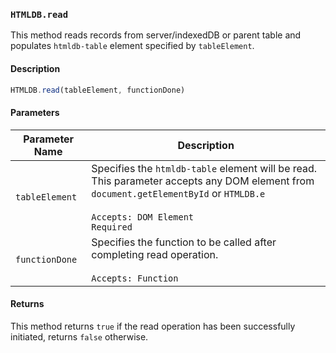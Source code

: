 ### `HTMLDB.read`

This method reads records from server/indexedDB or parent table and populates `htmldb-table` element specified by `tableElement`.

#### Description

```javascript
HTMLDB.read(tableElement, functionDone)
```

#### Parameters

| Parameter Name             | Description                               |
| -------------------------- | ----------------------------------------- |
| `tableElement` | Specifies the `htmldb-table` element will be read. This parameter accepts any DOM element from `document.getElementById` or `HTMLDB.e`<br><br>`Accepts: DOM Element`<br>`Required` |
| `functionDone`| Specifies the function to be called after completing read operation.<br><br>`Accepts: Function` |

#### Returns

This method returns `true` if the read operation has been successfully initiated, returns `false` otherwise.